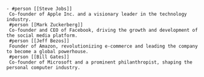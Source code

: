     - #person [[Steve Jobs]]
     Co-founder of Apple Inc. and a visionary leader in the technology industry.
     #person [[Mark Zuckerberg]]
     Co-founder and CEO of Facebook, driving the growth and development of the social media platform.
     #person [[Jeff Bezos]]
     Founder of Amazon, revolutionizing e-commerce and leading the company to become a global powerhouse.
     #person [[Bill Gates]]
     Co-founder of Microsoft and a prominent philanthropist, shaping the personal computer industry.


